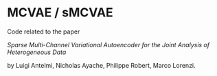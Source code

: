 # MCVAE / sMCVAE

Code related to the paper

*Sparse Multi-Channel Variational Autoencoder for the Joint Analysis of Heterogeneous Data*

by  Luigi Antelmi, Nicholas Ayache, Philippe Robert, Marco Lorenzi.
